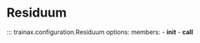 # Residuum

::: trainax.configuration.Residuum
    options:
        members:
            - __init__
            - __call__